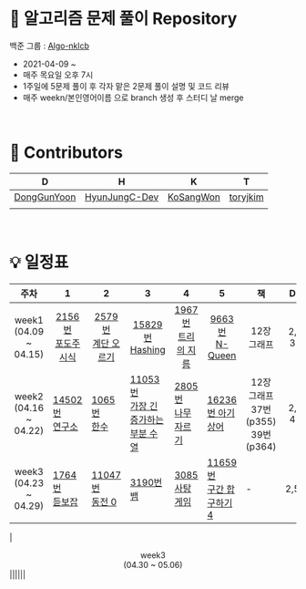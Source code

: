
# 🧩 알고리즘 문제 풀이 Repository
백준 그룹 : [Algo-nklcb](https://www.acmicpc.net/group/10985)
+ 2021-04-09 ~  
+ 매주 목요일 오후 7시
+ 1주일에 5문제 풀이 후 각자 맡은 2문제 풀이 설명 및 코드 리뷰
+ 매주 weekn/본인영어이름 으로 branch 생성 후 스터디 날 merge

<br>

# 🏅 Contributors
|D|H|K|T|
|---|---|---|---|
|[DongGunYoon](https://github.com/DongGunYoon)|[HyunJungC-Dev](https://github.com/HyunJungC-Dev)|[KoSangWon](https://github.com/KoSangWon)|[toryjkim](https://github.com/toryjkim)|
|||||

<br>

# 💡 일정표
|<center>주차</center>|<center>1</center>|<center>2</center>|<center>3</center>|<center>4</center>|<center>5</center>|<center>책</center>|<center>D</center>|<center>H</center>|<center>K</center>|<center>T</center>|
|---|---|---|---|---|---|---|---|---|---|---|
|<center>week1</br>(04.09 ~ 04.15)</center>|<center>[2156번 <br> 포도주 시식 <br>](https://www.acmicpc.net/problem/2156)</center>|<center>[2579번 <br> 계단 오르기 <br>](https://www.acmicpc.net/problem/2579)</center>|<center>[15829번 <br> Hashing](https://www.acmicpc.net/problem/15829)</center>|<center>[1967번 <br> 트리의 지름](https://www.acmicpc.net/problem/1967)</center>|<center>[9663번 <br> N-Queen](https://www.acmicpc.net/problem/9663)</center>|<center>12장 그래프</center>|<center>2, 3</center>|<center>1, 3</center>|<center>4, 5</center>|<center>4, 5</center>|
|<center>week2</br>(04.16 ~ 04.22)</center>|[14502번 <br> 연구소](https://www.acmicpc.net/problem/14502)|[1065번 <br> 한수](https://www.acmicpc.net/problem/1065)|[11053번 <br> 가장 긴 증가하는 부분 수열](https://www.acmicpc.net/problem/11053)|[2805번 <br> 나무 자르기](https://www.acmicpc.net/problem/2805)|[16236번 아기 상어](https://www.acmicpc.net/problem/16236)|<center>12장 그래프 <br> 37번(p355) <br> 39번(p364)</center>|<center>2, 4</center>|<center>1, 3</center>|<center>4, 5</center>|<center>2, 5</center>|
|<center>week3</br>(04.23 ~ 04.29)</center>|[1764번 <br> 듣보잡](https://www.acmicpc.net/problem/1764)|[11047번 <br> 동전 0](https://www.acmicpc.net/problem/11047)|[3190번 <br> 뱀](https://www.acmicpc.net/problem/3190)|[3085 <br> 사탕게임](https://www.acmicpc.net/problem/3086)|[11659번 <br> 구간 합 구하기4](https://www.acmicpc.net/problem/11659)|-|2,5|4,5|3,4|1,3|

|<center>week3</br>(04.30 ~ 05.06)</center>||||||
